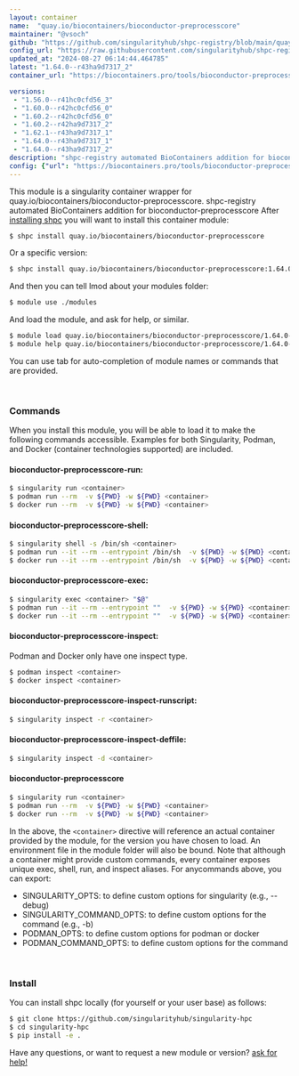 ```yaml
---
layout: container
name:  "quay.io/biocontainers/bioconductor-preprocesscore"
maintainer: "@vsoch"
github: "https://github.com/singularityhub/shpc-registry/blob/main/quay.io/biocontainers/bioconductor-preprocesscore/container.yaml"
config_url: "https://raw.githubusercontent.com/singularityhub/shpc-registry/main/quay.io/biocontainers/bioconductor-preprocesscore/container.yaml"
updated_at: "2024-08-27 06:14:44.464785"
latest: "1.64.0--r43ha9d7317_2"
container_url: "https://biocontainers.pro/tools/bioconductor-preprocesscore"

versions:
 - "1.56.0--r41hc0cfd56_3"
 - "1.60.0--r42hc0cfd56_0"
 - "1.60.2--r42hc0cfd56_0"
 - "1.60.2--r42ha9d7317_2"
 - "1.62.1--r43ha9d7317_1"
 - "1.64.0--r43ha9d7317_1"
 - "1.64.0--r43ha9d7317_2"
description: "shpc-registry automated BioContainers addition for bioconductor-preprocesscore"
config: {"url": "https://biocontainers.pro/tools/bioconductor-preprocesscore", "maintainer": "@vsoch", "description": "shpc-registry automated BioContainers addition for bioconductor-preprocesscore", "latest": {"1.64.0--r43ha9d7317_2": "sha256:85ebb3beb73c3996c2da44ce375f44a5861feb5cfcf57b2b6390edfb8ec360d8"}, "tags": {"1.56.0--r41hc0cfd56_3": "sha256:04f16830ab80ff8d1b47df3698ff59af740b2e9da59e15cc4f910da054a7c7b7", "1.60.0--r42hc0cfd56_0": "sha256:d87a72c772626795a2de52db4663c25e790d2e2eb9f9f0f793663f9ea51c939a", "1.60.2--r42hc0cfd56_0": "sha256:45e93a3bc9e4d6eb0e0b62a61d3b630ff18f6fb0f00e952b9b5dd50560d712de", "1.60.2--r42ha9d7317_2": "sha256:150ab94d9b7de05dfa14e79858be93d4d5a8195a063ec4a4ac3ef9cefbfed344", "1.62.1--r43ha9d7317_1": "sha256:c8f70886b49ca56f2ef3754c136f7e9566f41a5a9d2782a7c1709b4b31881bc2", "1.64.0--r43ha9d7317_1": "sha256:0a02e61b085425c027cc637657dc44e4e1ef4009da208e9de89a09772f408e6c", "1.64.0--r43ha9d7317_2": "sha256:85ebb3beb73c3996c2da44ce375f44a5861feb5cfcf57b2b6390edfb8ec360d8"}, "docker": "quay.io/biocontainers/bioconductor-preprocesscore"}
---
```


This module is a singularity container wrapper for quay.io/biocontainers/bioconductor-preprocesscore.
shpc-registry automated BioContainers addition for bioconductor-preprocesscore
After [installing shpc](#install) you will want to install this container module:


```bash
$ shpc install quay.io/biocontainers/bioconductor-preprocesscore
```

Or a specific version:

```bash
$ shpc install quay.io/biocontainers/bioconductor-preprocesscore:1.64.0--r43ha9d7317_2
```

And then you can tell lmod about your modules folder:

```bash
$ module use ./modules
```

And load the module, and ask for help, or similar.

```bash
$ module load quay.io/biocontainers/bioconductor-preprocesscore/1.64.0--r43ha9d7317_2
$ module help quay.io/biocontainers/bioconductor-preprocesscore/1.64.0--r43ha9d7317_2
```

You can use tab for auto-completion of module names or commands that are provided.

<br>

### Commands

When you install this module, you will be able to load it to make the following commands accessible.
Examples for both Singularity, Podman, and Docker (container technologies supported) are included.

#### bioconductor-preprocesscore-run:

```bash
$ singularity run <container>
$ podman run --rm  -v ${PWD} -w ${PWD} <container>
$ docker run --rm  -v ${PWD} -w ${PWD} <container>
```

#### bioconductor-preprocesscore-shell:

```bash
$ singularity shell -s /bin/sh <container>
$ podman run --it --rm --entrypoint /bin/sh  -v ${PWD} -w ${PWD} <container>
$ docker run --it --rm --entrypoint /bin/sh  -v ${PWD} -w ${PWD} <container>
```

#### bioconductor-preprocesscore-exec:

```bash
$ singularity exec <container> "$@"
$ podman run --it --rm --entrypoint ""  -v ${PWD} -w ${PWD} <container> "$@"
$ docker run --it --rm --entrypoint ""  -v ${PWD} -w ${PWD} <container> "$@"
```

#### bioconductor-preprocesscore-inspect:

Podman and Docker only have one inspect type.

```bash
$ podman inspect <container>
$ docker inspect <container>
```

#### bioconductor-preprocesscore-inspect-runscript:

```bash
$ singularity inspect -r <container>
```

#### bioconductor-preprocesscore-inspect-deffile:

```bash
$ singularity inspect -d <container>
```



#### bioconductor-preprocesscore

```bash
$ singularity run <container>
$ podman run --rm  -v ${PWD} -w ${PWD} <container>
$ docker run --rm  -v ${PWD} -w ${PWD} <container>
```


In the above, the `<container>` directive will reference an actual container provided
by the module, for the version you have chosen to load. An environment file in the
module folder will also be bound. Note that although a container
might provide custom commands, every container exposes unique exec, shell, run, and
inspect aliases. For anycommands above, you can export:

 - SINGULARITY_OPTS: to define custom options for singularity (e.g., --debug)
 - SINGULARITY_COMMAND_OPTS: to define custom options for the command (e.g., -b)
 - PODMAN_OPTS: to define custom options for podman or docker
 - PODMAN_COMMAND_OPTS: to define custom options for the command

<br>

### Install

You can install shpc locally (for yourself or your user base) as follows:

```bash
$ git clone https://github.com/singularityhub/singularity-hpc
$ cd singularity-hpc
$ pip install -e .
```

Have any questions, or want to request a new module or version? [ask for help!](https://github.com/singularityhub/singularity-hpc/issues)